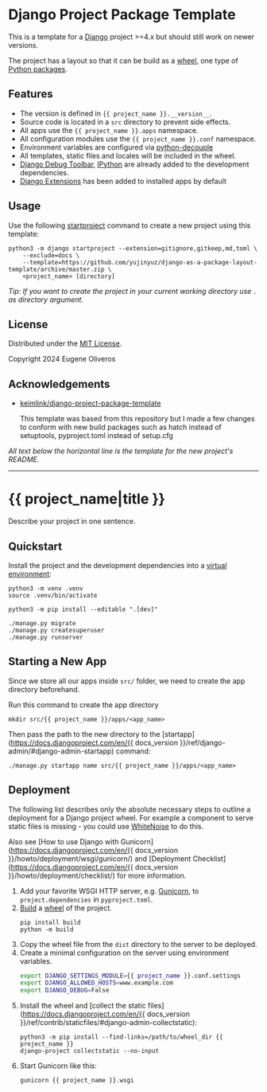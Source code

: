 <!-- README.md{% comment %} -->
# Django Project Package Template

This is a template for a [Django](https://www.djangoproject.com/) project >=4.x but should still work on newer versions.

The project has a layout so that it can be build as a [wheel](https://github.com/pypa/wheel), one type of [Python packages](https://pypi.org/help/#packages).

## Features

* The version is defined in `{{ project_name }}.__version__`.
* Source code is located in a `src` directory to prevent side effects.
* All apps use the `{{ project_name }}.apps` namespace.
* All configuration modules use the `{{ project_name }}.conf` namespace.
* Environment variables are configured via [python-decouple](https://github.com/HBNetwork/python-decouple)
* All templates, static files and locales will be included in the wheel.
* [Django Debug Toolbar](https://github.com/jazzband/django-debug-toolbar),
  [IPython](https://ipython.org) are already added to the development dependencies.
* [Django Extensions](django-extensions/django-extensions) has been added to installed apps by
  default

## Usage

Use the following [startproject](https://docs.djangoproject.com/en/stable/ref/django-admin/#django-admin-startproject) command to create a new project using this template:

```console
python3 -m django startproject --extension=gitignore,gitkeep,md,toml \
    --exclude=docs \
    --template=https://github.com/yujinyuz/django-as-a-package-layout-template/archive/master.zip \
    <project_name> [directory]
```

_Tip: If you want to create the project in your current working directory use `.` as directory argument._

## License

Distributed under the [MIT License](https://opensource.org/licenses/MIT).

Copyright 2024 Eugene Oliveros

## Acknowledgements

- [keimlink/django-project-package-template](https://github.com/keimlink/django-project-package-template)

  This template was based from this repository but I made a few changes to conform with new build
  packages such as hatch instead of setuptools, pyproject.toml instead of setup.cfg

_All text below the horizontal line is the template for the new project's README._

---
<!-- {% endcomment %} -->

# {{ project_name|title }}

Describe your project in one sentence.

## Quickstart

Install the project and the development dependencies into a [virtual environment](https://docs.python.org/3/tutorial/venv.html):

```console
python3 -m venv .venv
source .venv/bin/activate

python3 -m pip install --editable ".[dev]"

./manage.py migrate
./manage.py createsuperuser
./manage.py runserver
```

## Starting a New App

Since we store all our apps inside `src/` folder, we need to create the app directory beforehand.

Run this command to create the app directory

```console
mkdir src/{{ project_name }}/apps/<app_name>
```

Then pass the path to the new directory to the [startapp](https://docs.djangoproject.com/en/{{ docs_version }}/ref/django-admin/#django-admin-startapp) command:

```console
./manage.py startapp name src/{{ project_name }}/apps/<app_name>
```

## Deployment

The following list describes only the absolute necessary steps to outline a deployment for a Django project wheel. For example a component to serve static files is missing - you could use [WhiteNoise](https://github.com/evansd/whitenoise/) to do this.

Also see [How to use Django with Gunicorn](https://docs.djangoproject.com/en/{{ docs_version }}/howto/deployment/wsgi/gunicorn/) and [Deployment Checklist](https://docs.djangoproject.com/en/{{ docs_version }}/howto/deployment/checklist/) for more information.

1.  Add your favorite WSGI HTTP server, e.g.  [Gunicorn](https://gunicorn.org/), to `project.dependencies` in `pyproject.toml`.
2.  [Build](https://packaging.python.org/tutorials/packaging-projects/#generating-distribution-archives) a [wheel](https://github.com/pypa/wheel) of the project.
    ```console
    pip install build
    python -m build
    ```
4.  Copy the wheel file from the `dist` directory to the server to be deployed.
5.  Create a minimal configuration on the server using environment variables.
    ```bash
    export DJANGO_SETTINGS_MODULE={{ project_name }}.conf.settings
    export DJANGO_ALLOWED_HOSTS=www.example.com
    export DJANGO_DEBUG=False
    ```
6.  Install the wheel and [collect the static files](https://docs.djangoproject.com/en/{{ docs_version }}/ref/contrib/staticfiles/#django-admin-collectstatic):
    ```console
    python3 -m pip install --find-links=/path/to/wheel_dir {{ project_name }}
    django-project collectstatic --no-input
    ```
7.  Start Gunicorn like this:
    ```console
    gunicorn {{ project_name }}.wsgi
    ```
